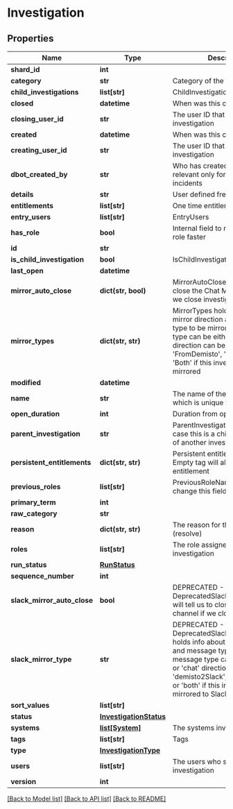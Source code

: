 # Investigation

## Properties
Name | Type | Description | Notes
------------ | ------------- | ------------- | -------------
**shard_id** | **int** |  | [optional] 
**category** | **str** | Category of the investigation | [optional] 
**child_investigations** | **list[str]** | ChildInvestigations id&#39;s | [optional] 
**closed** | **datetime** | When was this closed | [optional] 
**closing_user_id** | **str** | The user ID that closed this investigation | [optional] 
**created** | **datetime** | When was this created | [optional] 
**creating_user_id** | **str** | The user ID that created this investigation | [optional] 
**dbot_created_by** | **str** | Who has created this event - relevant only for manual incidents | [optional] 
**details** | **str** | User defined free text details | [optional] 
**entitlements** | **list[str]** | One time entitlements | [optional] 
**entry_users** | **list[str]** | EntryUsers | [optional] 
**has_role** | **bool** | Internal field to make queries on role faster | [optional] 
**id** | **str** |  | [optional] 
**is_child_investigation** | **bool** | IsChildInvestigation | [optional] 
**last_open** | **datetime** |  | [optional] 
**mirror_auto_close** | **dict(str, bool)** | MirrorAutoClose will tell us to close the Chat Module channel if we close investigation | [optional] 
**mirror_types** | **dict(str, str)** | MirrorTypes holds info about mirror direction and message type to be mirrored message type can be either &#39;all&#39; or &#39;chat&#39; direction can be either &#39;FromDemisto&#39;, &#39;ToDemisto&#39; or &#39;Both&#39; if this investigation is mirrored | [optional] 
**modified** | **datetime** |  | [optional] 
**name** | **str** | The name of the investigation, which is unique to the project | [optional] 
**open_duration** | **int** | Duration from open to close time | [optional] 
**parent_investigation** | **str** | ParentInvestigation - parent id, in case this is a child investigation of another investigation | [optional] 
**persistent_entitlements** | **dict(str, str)** | Persistent entitlement per tag. Empty tag will also return an entitlement | [optional] 
**previous_roles** | **list[str]** | PreviousRoleName - do not change this field manually | [optional] 
**primary_term** | **int** |  | [optional] 
**raw_category** | **str** |  | [optional] 
**reason** | **dict(str, str)** | The reason for the status (resolve) | [optional] 
**roles** | **list[str]** | The role assigned to this investigation | [optional] 
**run_status** | [**RunStatus**](RunStatus.md) |  | [optional] 
**sequence_number** | **int** |  | [optional] 
**slack_mirror_auto_close** | **bool** | DEPRECATED - DeprecatedSlackMirrorAutoClose will tell us to close the Slack channel if we close investigation | [optional] 
**slack_mirror_type** | **str** | DEPRECATED - DeprecatedSlackMirrorType holds info about mirror direction and message type to be mirror message type can be either &#39;all&#39; or &#39;chat&#39; direction can be either &#39;demisto2Slack&#39;, &#39;slack2Demisto&#39; or &#39;both&#39; if this investigation is mirrored to Slack | [optional] 
**sort_values** | **list[str]** |  | [optional] 
**status** | [**InvestigationStatus**](InvestigationStatus.md) |  | [optional] 
**systems** | [**list[System]**](System.md) | The systems involved | [optional] 
**tags** | **list[str]** | Tags | [optional] 
**type** | [**InvestigationType**](InvestigationType.md) |  | [optional] 
**users** | **list[str]** | The users who share this investigation | [optional] 
**version** | **int** |  | [optional] 

[[Back to Model list]](README.md#documentation-for-models) [[Back to API list]](README.md#documentation-for-api-endpoints) [[Back to README]](README.md)


